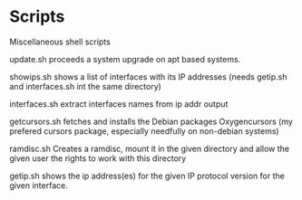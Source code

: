 # Scripts
Miscellaneous shell scripts

update.sh proceeds a system upgrade on apt based systems.

showips.sh shows a list of interfaces with its IP addresses (needs getip.sh and interfaces.sh int the same directory)

interfaces.sh extract interfaces names from ip addr output

getcursors.sh fetches and installs the Debian packages Oxygencursors (my prefered cursors package, especially needfully on non-debian systems)

ramdisc.sh Creates a ramdisc, mount it in the given directory and allow the given user the rights to work with this directory

getip.sh shows the ip address(es) for the given IP protocol version for the given interface.

